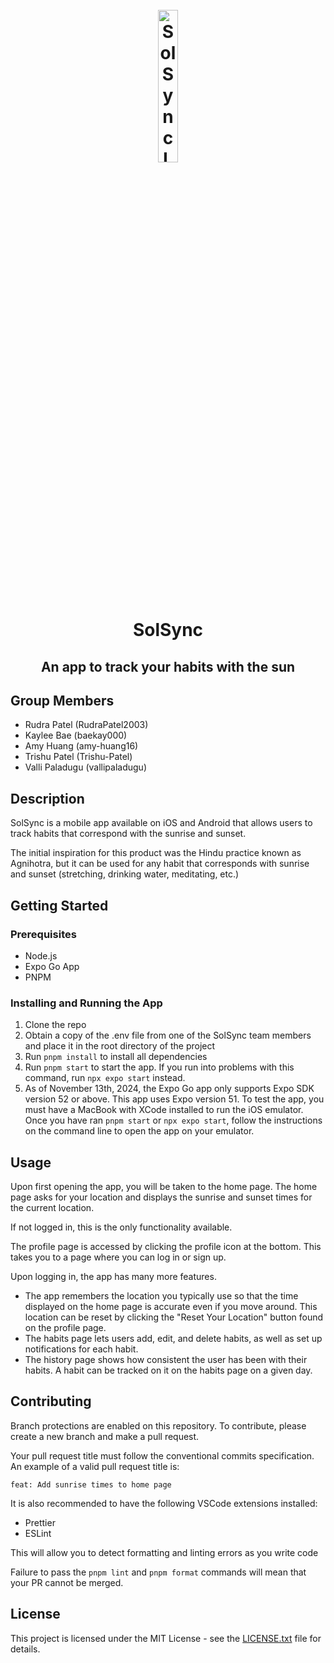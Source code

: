 <h1 align="center">
  <br>
    <img src="assets/app-icon.png" alt="SolSync Logo" width="25%">  
  <br>
    SolSync
  <br>
</h1>

<h2 align="center">An app to track your habits with the sun</h2>

## Group Members

- Rudra Patel (RudraPatel2003)
- Kaylee Bae (baekay000)
- Amy Huang (amy-huang16)
- Trishu Patel (Trishu-Patel)
- Valli Paladugu (vallipaladugu)

## Description

SolSync is a mobile app available on iOS and Android that allows users to track habits that correspond with the sunrise and sunset.

The initial inspiration for this product was the Hindu practice known as Agnihotra, but it can be used for any habit that corresponds with sunrise and sunset (stretching, drinking water, meditating, etc.)

## Getting Started

### Prerequisites

- Node.js
- Expo Go App
- PNPM

### Installing and Running the App

1. Clone the repo
2. Obtain a copy of the .env file from one of the SolSync team members and place it in the root directory of the project
3. Run `pnpm install` to install all dependencies
4. Run `pnpm start` to start the app. If you run into problems with this command, run `npx expo start` instead.
5. As of November 13th, 2024, the Expo Go app only supports Expo SDK version 52 or above. This app uses Expo version 51. To test the app, you must have a MacBook with XCode installed to run the iOS emulator. Once you have ran `pnpm start` or `npx expo start`, follow the instructions on the command line to open the app on your emulator.

## Usage

Upon first opening the app, you will be taken to the home page.
The home page asks for your location and displays the sunrise and sunset times for the current location.

If not logged in, this is the only functionality available.

The profile page is accessed by clicking the profile icon at the bottom. This takes you to a page where you can log in or sign up.

Upon logging in, the app has many more features.

- The app remembers the location you typically use so that the time displayed on the home page is accurate even if you move around. This location can be reset by clicking the "Reset Your Location" button found on the profile page.
- The habits page lets users add, edit, and delete habits, as well as set up notifications for each habit.
- The history page shows how consistent the user has been with their habits. A habit can be tracked on it on the habits page on a given day.

## Contributing

Branch protections are enabled on this repository.
To contribute, please create a new branch and make a pull request.

Your pull request title must follow the conventional commits specification. An example of a valid pull request title is:

```text
feat: Add sunrise times to home page
```

It is also recommended to have the following VSCode extensions installed:

- Prettier
- ESLint

This will allow you to detect formatting and linting errors as you write code

Failure to pass the `pnpm lint` and `pnpm format` commands will mean that your PR cannot be merged.

## License

This project is licensed under the MIT License - see the [LICENSE.txt](LICENSE.txt) file for details.

